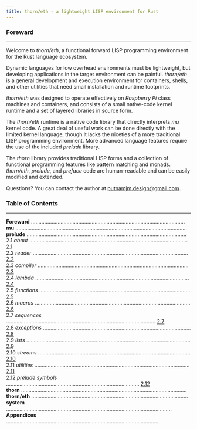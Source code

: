 ```yaml
---
title: thorn/eth - a lightweight LISP environment for Rust
---
```


### **Foreward**

<hr>

Welcome to *thorn/eth*, a functional forward LISP programming environment for the Rust language ecosystem.

Dynamic languages for low overhead environments must be lightweight, but developing applications in the target environment can be painful. *thorn/eth* is a general development and execution environment for containers, shells, and other utilities that need small installation and runtime footprints.

*thorn/eth* was designed to operate effectively on *Raspberry Pi* class machines and containers, and consists of a small native-code kernel runtime and a set of layered libraries in source form.

The *thorn/eth* runtime is a native code library that directly interprets *mu* kernel code. A great deal of useful work can be done directly with the limited kernel language, though it lacks the niceties of a more traditional LISP programming environment. More advanced language features require the use of the included *prelude* library. 

The *thorn* library provides traditional LISP forms and a collection of functional programming features like pattern matching and monads. *thorn/eth*, *prelude*, and *preface* code are human-readable and can be easily modified and extended.

Questions? You can contact the author at putnamjm.design@gmail.com.

<div style="page-break-after: always"></div>

### **Table of Contents**

------

**Foreward** ........................................................................................................</br>
**mu** ....................................................................................................................</br>
**prelude** ............................................................................................................</br>
2.1 *about* ........................................................................................................... [2.1](2-1.prelude.html)</br>
2.2 *reader* ......................................................................................................... [2.2](2-2.reader.html)</br>
2.3 *compiler* ...................................................................................................... [2.3](2-3.compiler.html)</br>
2.4 *lambda* ........................................................................................................ [2.4](2-4.lambda.html)</br>
2.5 *functions* ...................................................................................................... [2.5](2-5.functions.html)</br>
2.6 *macros* ......................................................................................................... [2.6](2-6.macros.html)</br>
2.7 *sequences* ..................................................................................................... [2.7](2-7.sequences.html)</br>
2.8 *exceptions* .................................................................................................... [2.8](2-8.exceptions.html)</br>
2.9 *lists* ............................................................................................................... [2.9](2-9.lists.html)</br>
2.10 *streams* ....................................................................................................... [2.10](2-10.streams.html)</br>
2.11 *utilities* ......................................................................................................... [2.11](2-11.utilities.html)</br>
2.12 *prelude symbols* .......................................................................................... [2.12](2-12.prelude-symbols.html)</br>
**thorn** ................................................................................................................</br>
**thorn/eth** ..........................................................................................................</br>
**system** ................................................................................................................</br>
**Appendices** ........................................................................................................</br>



